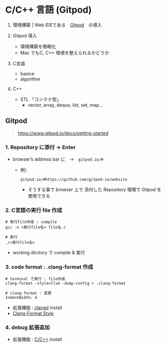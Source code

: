 # C/C++ 言語 (Gitpod)
1. 環境構築 | Web IDEである　[Gitpod](https://www.gitpod.io/docs/getting-started)　の導入

2. Gitpod 導入
   - 環境構築を簡略化
   - Mac でもC, C++ 環境を整えられるかどうか

3. C言語
   - basice
   - algorithm

4. C++
   - STL 「コンテナ型」
     - vector, array, deque, list, set, map...
## Gitpod
> https://www.gitpod.io/docs/getting-started
### 1. Repository に添付 -> Enter
- browser’s address bar に　->　`gitpod.io/#`

  - 例）
    ```
    gitpod.io/#https://github.com/gitpod-io/website
    ```
    - そうする事で browser 上で 添付した Repository 環境で Gitpod を使用できる

### 2. C言語の実行 file 作成

    # 実行file作成 : compile
    gcc -o <実行file名> file名.c

    # 実行
    ./<実行file名>
- working dirctory で compile & 実行

### 3. code format : .clang-format 作成

    # terminal で実行 : file作成
    clang-format -style=llvm -dump-config > .clang-format

    # clang-format : 変更
    IndentWidth: 4
- 拡張機能 : [clangd](https://marketplace.visualstudio.com/items?itemName=llvm-vs-code-extensions.vscode-clangd) install
- [Clang-Format Style](https://clang.llvm.org/docs/ClangFormatStyleOptions.html)

### 4. debug 拡張追加
- 拡張機能 : [C/C++](https://marketplace.visualstudio.com/items?itemName=ms-vscode.cpptools) install
